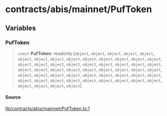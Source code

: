 # contracts/abis/mainnet/PufToken

## Variables

### PufToken

> `const` **PufToken**: readonly [`object`, `object`, `object`, `object`, `object`, `object`, `object`, `object`, `object`, `object`, `object`, `object`, `object`, `object`, `object`, `object`, `object`, `object`, `object`, `object`, `object`, `object`, `object`, `object`, `object`, `object`, `object`, `object`, `object`, `object`, `object`, `object`, `object`, `object`, `object`, `object`, `object`, `object`, `object`, `object`, `object`, `object`, `object`, `object`, `object`, `object`, `object`, `object`, `object`, `object`, `object`, `object`, `object`, `object`]

#### Source

[lib/contracts/abis/mainnet/PufToken.ts:1](https://github.com/PufferFinance/puffer-sdk/blob/f94047cccf0b8bbd9162171a06fc9e32df6ed317/lib/contracts/abis/mainnet/PufToken.ts#L1)
